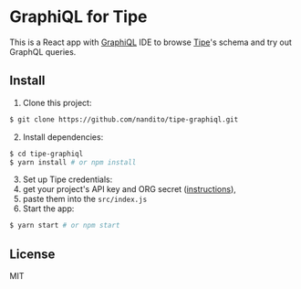 # GraphiQL for Tipe

This is a React app with [GraphiQL](https://github.com/graphql/graphiql) IDE to browse [Tipe](tipe.io)'s schema and try out GraphQL queries.

## Install

1. Clone this project:
  ```bash
  $ git clone https://github.com/nandito/tipe-graphiql.git
  ```

2. Install dependencies:
  ```bash
  $ cd tipe-graphiql
  $ yarn install # or npm install
  ```

3. Set up Tipe credentials:
  1. get your project's API key and ORG secret ([instructions](https://docs.tipe.io/docs/graphql-api-request)),
  2. paste them into the `src/index.js`
4. Start the app:
  ```bash
  $ yarn start # or npm start
  ```

## License

MIT
